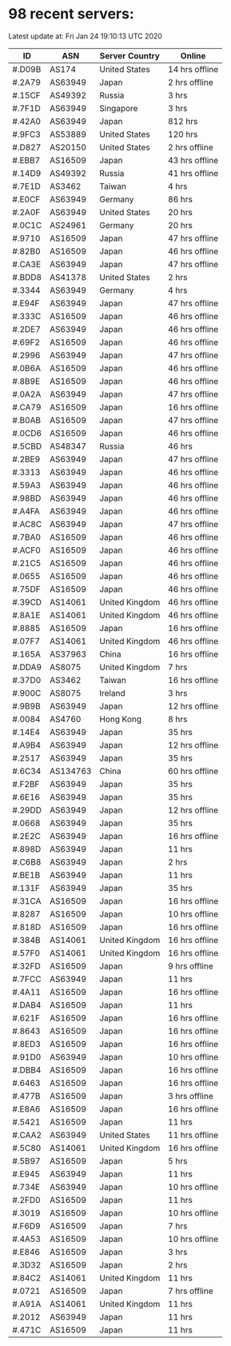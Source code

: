 # 98 recent servers:

Latest update at: Fri Jan 24 19:10:13 UTC 2020

| ID | ASN | Server Country | Online |
| -- | --- | -------------- | ------ |
| #.D09B | AS174 | United States | 14 hrs offline |
| #.2A79 | AS63949 | Japan | 2 hrs offline |
| #.15CF | AS49392 | Russia | 3 hrs |
| #.7F1D | AS63949 | Singapore | 3 hrs |
| #.42A0 | AS63949 | Japan | 812 hrs |
| #.9FC3 | AS53889 | United States | 120 hrs |
| #.D827 | AS20150 | United States | 2 hrs offline |
| #.EBB7 | AS16509 | Japan | 43 hrs offline |
| #.14D9 | AS49392 | Russia | 41 hrs offline |
| #.7E1D | AS3462 | Taiwan | 4 hrs |
| #.E0CF | AS63949 | Germany | 86 hrs |
| #.2A0F | AS63949 | United States | 20 hrs |
| #.0C1C | AS24961 | Germany | 20 hrs |
| #.9710 | AS16509 | Japan | 47 hrs offline |
| #.82B0 | AS16509 | Japan | 46 hrs offline |
| #.CA3E | AS63949 | Japan | 47 hrs offline |
| #.BDD8 | AS41378 | United States | 2 hrs |
| #.3344 | AS63949 | Germany | 4 hrs |
| #.E94F | AS63949 | Japan | 47 hrs offline |
| #.333C | AS16509 | Japan | 46 hrs offline |
| #.2DE7 | AS63949 | Japan | 46 hrs offline |
| #.69F2 | AS16509 | Japan | 46 hrs offline |
| #.2996 | AS63949 | Japan | 47 hrs offline |
| #.0B6A | AS16509 | Japan | 46 hrs offline |
| #.8B9E | AS16509 | Japan | 46 hrs offline |
| #.0A2A | AS63949 | Japan | 47 hrs offline |
| #.CA79 | AS16509 | Japan | 16 hrs offline |
| #.B0AB | AS16509 | Japan | 47 hrs offline |
| #.0CD6 | AS16509 | Japan | 46 hrs offline |
| #.5CBD | AS48347 | Russia | 46 hrs |
| #.2BE9 | AS63949 | Japan | 47 hrs offline |
| #.3313 | AS63949 | Japan | 46 hrs offline |
| #.59A3 | AS63949 | Japan | 46 hrs offline |
| #.98BD | AS63949 | Japan | 46 hrs offline |
| #.A4FA | AS63949 | Japan | 46 hrs offline |
| #.AC8C | AS63949 | Japan | 47 hrs offline |
| #.7BA0 | AS16509 | Japan | 46 hrs offline |
| #.ACF0 | AS16509 | Japan | 46 hrs offline |
| #.21C5 | AS16509 | Japan | 46 hrs offline |
| #.0655 | AS16509 | Japan | 46 hrs offline |
| #.75DF | AS16509 | Japan | 46 hrs offline |
| #.39CD | AS14061 | United Kingdom | 46 hrs offline |
| #.8A1E | AS14061 | United Kingdom | 46 hrs offline |
| #.8885 | AS16509 | Japan | 16 hrs offline |
| #.07F7 | AS14061 | United Kingdom | 46 hrs offline |
| #.165A | AS37963 | China | 16 hrs offline |
| #.DDA9 | AS8075 | United Kingdom | 7 hrs |
| #.37D0 | AS3462 | Taiwan | 16 hrs offline |
| #.900C | AS8075 | Ireland | 3 hrs |
| #.9B9B | AS63949 | Japan | 12 hrs offline |
| #.0084 | AS4760 | Hong Kong | 8 hrs |
| #.14E4 | AS63949 | Japan | 35 hrs |
| #.A9B4 | AS63949 | Japan | 12 hrs offline |
| #.2517 | AS63949 | Japan | 35 hrs |
| #.6C34 | AS134763 | China | 60 hrs offline |
| #.F2BF | AS63949 | Japan | 35 hrs |
| #.6E16 | AS63949 | Japan | 35 hrs |
| #.29DD | AS63949 | Japan | 12 hrs offline |
| #.0668 | AS63949 | Japan | 35 hrs |
| #.2E2C | AS63949 | Japan | 16 hrs offline |
| #.898D | AS63949 | Japan | 11 hrs |
| #.C6B8 | AS63949 | Japan | 2 hrs |
| #.BE1B | AS63949 | Japan | 11 hrs |
| #.131F | AS63949 | Japan | 35 hrs |
| #.31CA | AS16509 | Japan | 16 hrs offline |
| #.8287 | AS16509 | Japan | 10 hrs offline |
| #.818D | AS16509 | Japan | 16 hrs offline |
| #.384B | AS14061 | United Kingdom | 16 hrs offline |
| #.57F0 | AS14061 | United Kingdom | 16 hrs offline |
| #.32FD | AS16509 | Japan | 9 hrs offline |
| #.7FCC | AS63949 | Japan | 11 hrs |
| #.4A11 | AS16509 | Japan | 16 hrs offline |
| #.DAB4 | AS16509 | Japan | 11 hrs |
| #.621F | AS16509 | Japan | 16 hrs offline |
| #.8643 | AS16509 | Japan | 16 hrs offline |
| #.8ED3 | AS16509 | Japan | 16 hrs offline |
| #.91D0 | AS63949 | Japan | 10 hrs offline |
| #.DBB4 | AS16509 | Japan | 16 hrs offline |
| #.6463 | AS16509 | Japan | 16 hrs offline |
| #.477B | AS16509 | Japan | 3 hrs offline |
| #.E8A6 | AS16509 | Japan | 16 hrs offline |
| #.5421 | AS16509 | Japan | 11 hrs |
| #.CAA2 | AS63949 | United States | 11 hrs offline |
| #.5C80 | AS14061 | United Kingdom | 16 hrs offline |
| #.5B97 | AS16509 | Japan | 5 hrs |
| #.E945 | AS63949 | Japan | 11 hrs |
| #.734E | AS63949 | Japan | 10 hrs offline |
| #.2FD0 | AS16509 | Japan | 11 hrs |
| #.3019 | AS16509 | Japan | 10 hrs offline |
| #.F6D9 | AS16509 | Japan | 7 hrs |
| #.4A53 | AS16509 | Japan | 10 hrs offline |
| #.E846 | AS16509 | Japan | 3 hrs |
| #.3D32 | AS16509 | Japan | 2 hrs |
| #.84C2 | AS14061 | United Kingdom | 11 hrs |
| #.0721 | AS16509 | Japan | 7 hrs offline |
| #.A91A | AS14061 | United Kingdom | 11 hrs |
| #.2012 | AS63949 | Japan | 11 hrs |
| #.471C | AS16509 | Japan | 11 hrs |

